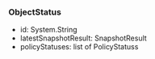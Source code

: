 ### ObjectStatus
- id: System.String
- latestSnapshotResult: SnapshotResult
- policyStatuses: list of PolicyStatuss
